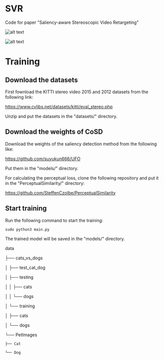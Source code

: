 # SVR

Code for paper "Saliency-aware Stereoscopic Video Retargeting"


![alt text](https://github.com/z65451/SVR/blob/main/model.jpg)

![alt text](https://github.com/z65451/SVR/blob/main/result.png)

# Training

## Download the datasets
First fownload the KITTI stereo video 2015 and 2012 datasets from the following link:

https://www.cvlibs.net/datasets/kitti/eval_stereo.php

Unzip and put the datasets in the "datasets/" directory.

## Download the weights of CoSD

Download the weights of the saliency detection method from the following like:

https://github.com/suyukun666/UFO

Put them in the "models/" directory.

For calculating the perceptual loss, clone the following repository and put it in the "PerceptualSimilarity/" directory:

https://github.com/SteffenCzolbe/PerceptualSimilarity

## Start training

Run the following command to start the training:

```
sudo python3 main.py
```

The trained model will be saved in the "models/" directory.



data

├── cats_vs_dogs

│   ├── test_cat_dog

│   ├── testing

│   │   ├── cats

│   │   └── dogs

│   └── training

│       ├── cats

│       └── dogs

└── PetImages

    ├── Cat
    
    └── Dog




